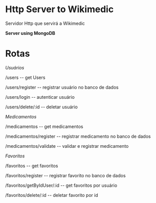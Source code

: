 # Http Server to Wikimedic

Servidor Http que servirá a Wikimedic

**Server using MongoDB**


# Rotas

*Usuários*

/users -- get Users 

/users/register -- registrar usuário no banco de dados

/users/login -- autenticar usuário

/users/delete/:id -- deletar usuário

*Medicamentos*

/medicamentos -- get medicamentos

/medicamentos/register -- registrar medicamento no banco de dados

/medicamentos/validate -- validar e registrar medicamento


*Favoritos*

/favoritos -- get favoritos

/favoritos/register -- registrar favorito no banco de dados

/favoritos/getByIdUser/:id -- get favoritos por usuário

/favoritos/delete/:id -- deletar favorito por id